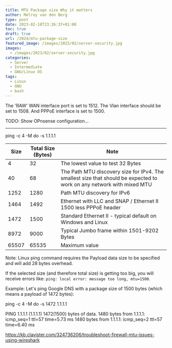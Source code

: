 ```yaml
---
title: MTU Package size Why it matters
author: Melroy van den Berg
type: post
date: 2023-02-18T23:26:37+01:00
toc: true
draft: true
url: /2024/mtu-package-size
featured_image: /images/2023/02/server-security.jpg
images:
  - /images/2023/02/server-security.jpg
categories:
  - Server
  - Intermediate
  - GNU/Linux OS
tags:
  - Linux
  - GNU
  - bash
---
```


The 'RAW' WAN interface port is set to 1512. The Vlan interface should be set to 1508. And PPPoE interface is set to 1500.

TODO: Show OPnsense configuration...

---

ping -c 4 -M do -s <size> 1.1.1.1

| Size  | Total Size (Bytes) | Note                                                                                                                  |
| ----- | ------------------ | --------------------------------------------------------------------------------------------------------------------- |
| 4     | 32                 | The lowest value to test 32 Bytes                                                                                     |
| 40    | 68                 | The Path MTU discovery size for IPv4. The smallest size that should be expected to work on any network with mixed MTU |
| 1252  | 1280               | Path MTU discovery for IPv6                                                                                           |
| 1464  | 1492               | Ethernet with LLC and SNAP / Ethernet II 1500 less PPPoE header                                                       |
| 1472  | 1500               | Standard Ethernet II - typical default on Windows and Linux                                                           |
| 8972  | 9000               | Typical Jumbo frame within 1501-9202 Bytes                                                                            |
| 65507 | 65535              | Maximum value                                                                                                         |

Note: Linux ping command requires the Payload data size to be specified and will add 28 bytes overhead.

If the selected size (and therefore total size) is getting too big, you will receive errors like: `ping: local error: message too long, mtu=1500`.

Example: Let's ping Google DNS with a package size of 1500 bytes (which means a payload of 1472 bytes):

ping -c 4 -M do -s 1472 1.1.1.1

PING 1.1.1.1 (1.1.1.1) 1472(1500) bytes of data.
1480 bytes from 1.1.1.1: icmp_seq=1 ttl=57 time=5.73 ms
1480 bytes from 1.1.1.1: icmp_seq=2 ttl=57 time=6.40 ms

https://kb.clavister.com/324736206/troubleshoot-firewall-mtu-issues-using-wireshark
